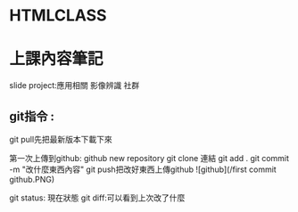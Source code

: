 # HTMLCLASS

# 上課內容筆記
slide project:應用相關 影像辨識 社群

## git指令 :   

git pull先把最新版本下載下來

第一次上傳到github:
    github new repository 
    git clone 連結
	git add .
	git commit -m "改什麼東西內容"
	git push把改好東西上傳github
![github](/first commit github.PNG)


git status: 現在狀態
git diff:可以看到上次改了什麼

